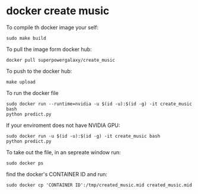 # docker create music
To compile th docker image your self:

    sudo make build

To pull the image form docker hub:

    docker pull superpowergalaxy/create_music


To push to the docker hub:

    make upload


To run the docker file

    sudo docker run --runtime=nvidia -u $(id -u):$(id -g) -it create_music bash
    python predict.py


If your enviroment does not have NVIDIA GPU:

    sudo docker run -u $(id -u):$(id -g) -it create_music bash
    python predict.py


To take out the file, in an sepreate window run:

    sudo docker ps


find the docker's  CONTAINER ID  and run:

    sudo docker cp 'CONTAINER ID':/tmp/created_music.mid created_music.mid


